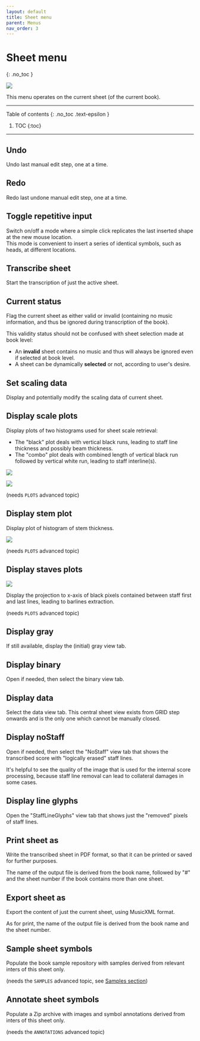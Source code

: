 ```yaml
---
layout: default
title: Sheet menu
parent: Menus
nav_order: 3
---
```

# Sheet menu
{: .no_toc }

![](../../assets/images/sheet_menu.png)

This menu operates on the current sheet (of the current book).

---
Table of contents
{: .no_toc .text-epsilon }
1. TOC
{:toc}
---

## Undo

Undo last manual edit step, one at a time.

## Redo

Redo last undone manual edit step, one at a time.

## Toggle repetitive input

Switch on/off a mode where a simple click replicates the last inserted shape at the new mouse location.  
This mode is convenient to insert a series of identical symbols, such as heads, at different locations.

## Transcribe sheet

Start the transcription of just the active sheet.

## Current status

Flag the current sheet as either valid or invalid (containing no music information, and thus be ignored during transcription of the book).

This validity status should not be confused with sheet selection made at book level:
- An **invalid** sheet contains no music and thus will always be ignored even if selected at book level.
- A sheet can be dynamically **selected** or not, according to user's desire.

## Set scaling data

Display and potentially modify the scaling data of current sheet.

## Display scale plots

Display plots of two histograms used for sheet scale retrieval:
* The "black" plot deals with vertical black runs, leading to staff line thickness
and possibly beam thickness.
* The "combo" plot deals with combined length of vertical black run followed by vertical white run,
leading to staff interline(s).

![](../../assets/images/black_plot.png)

![](../../assets/images/combo_plot.png)

(needs ``PLOTS`` advanced topic)

## Display stem plot

Display plot of histogram of stem thickness.

![](../../assets/images/stem_plot.png)

(needs ``PLOTS`` advanced topic)

## Display staves plots

![](../../assets/images/staff_plot.png)

Display the projection to x-axis of black pixels contained between staff first and last lines,
leading to barlines extraction.

(needs ``PLOTS`` advanced topic)

## Display gray

If still available, display the (initial) gray view tab.

## Display binary

Open if needed, then select the binary view tab.

## Display data

Select the data view tab.
This central sheet view exists from GRID step onwards and is the only one which cannot be manually
closed.

## Display noStaff

Open if needed, then select the "NoStaff" view tab that shows the transcribed score with
"logically erased" staff lines.

It's helpful to see the quality of the image that is used for the internal score processing,
because staff line removal can lead to collateral damages in some cases.

## Display line glyphs

Open the "StaffLineGlyphs" view tab that shows just the "removed" pixels of staff lines.

## Print sheet as

Write the transcribed sheet in PDF format, so that it can be printed or saved for further purposes.

The name of the output file is derived from the book name, followed by "\#" and the sheet number if
the book contains more than one sheet.

## Export sheet as

Export the content of just the current sheet, using MusicXML format.

As for print, the name of the output file is derived from the book name and the sheet number.

## Sample sheet symbols

Populate the book sample repository with samples derived from relevant inters of this sheet only.

(needs the ``SAMPLES`` advanced topic, see [Samples section](../../guides/advanced/samples.md))  

## Annotate sheet symbols

Populate a Zip archive with images and symbol annotations derived from inters of this sheet only.

(needs the ``ANNOTATIONS`` advanced topic)
